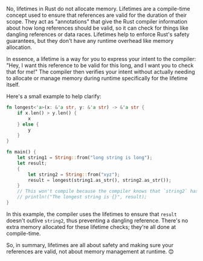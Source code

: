 No, lifetimes in Rust do not allocate memory. Lifetimes are a compile-time concept used to ensure that references are valid for the duration of their scope. They act as "annotations" that give the Rust compiler information about how long references should be valid, so it can check for things like dangling references or data races. Lifetimes help to enforce Rust's safety guarantees, but they don't have any runtime overhead like memory allocation. 

In essence, a lifetime is a way for you to express your intent to the compiler: "Hey, I want this reference to be valid for this long, and I want you to check that for me!" The compiler then verifies your intent without actually needing to allocate or manage memory during runtime specifically for the lifetime itself.

Here's a small example to help clarify:

```rust
fn longest<'a>(x: &'a str, y: &'a str) -> &'a str {
    if x.len() > y.len() {
        x
    } else {
        y
    }
}

fn main() {
    let string1 = String::from("long string is long");
    let result;
    {
        let string2 = String::from("xyz");
        result = longest(string1.as_str(), string2.as_str());
    }
    // This won't compile because the compiler knows that `string2` has a shorter lifetime than `result`
    // println!("The longest string is {}", result);
}
```

In this example, the compiler uses the lifetimes to ensure that `result` doesn't outlive `string2`, thus preventing a dangling reference. There's no extra memory allocated for these lifetime checks; they're all done at compile-time.

So, in summary, lifetimes are all about safety and making sure your references are valid, not about memory management at runtime. 😊